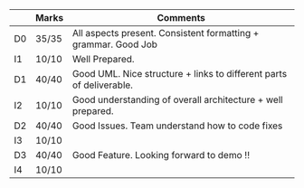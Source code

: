 |                |Marks                         |Comments                     |
|----------------|-------------------------------|-----------------------------|
|D0 | 35/35 | All aspects present. Consistent formatting + grammar. Good Job            |
|I1 | 10/10 | Well Prepared.           |
|D1 | 40/40 | Good UML. Nice structure + links to different parts of deliverable.           |
|I2 | 10/10 | Good understanding of overall architecture + well prepared.           |
|D2 | 40/40 | Good Issues. Team understand how to code fixes          |
|I3 | 10/10 |            |
|D3 | 40/40 |  Good Feature. Looking forward to demo !!          |
|I4 | 10/10 |            |

